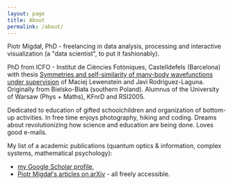 ```yaml
---
layout: page
title: About
permalink: /about/
---
```


Piotr Migdał, PhD - freelancing in data analysis, processing and interactive visualization (a "data scientist", to put it fashionably).

PhD from ICFO - Institut de Ciències Fotòniques, Castelldefels (Barcelona) with thesis [Symmetries and self-similarity of many-body wavefunctions under supervision](http://arxiv.org/abs/1412.6796) of Maciej Lewenstein and Javi Rodriguez-Laguna. Originally from Bielsko-Biała (southern Poland). Alumnus of the University of Warsaw (Phys + Maths), KFnrD and RSI2005.

Dedicated to education of gifted schoolchildren and organization of bottom-up activities. In free time enjoys photography, hiking and coding. Dreams about revolutionizing how science and education are being done. Loves good e-mails.

My list of a academic publications (quantum optics & information, complex systems, mathematical psychology):

* [my Google Scholar profile](https://scholar.google.pl/citations?user=JUwBsPAAAAAJ),
* [Piotr Migdał's articles on arXiv](http://arxiv.org/a/migdal_p_1.html) - all freely accessible.
